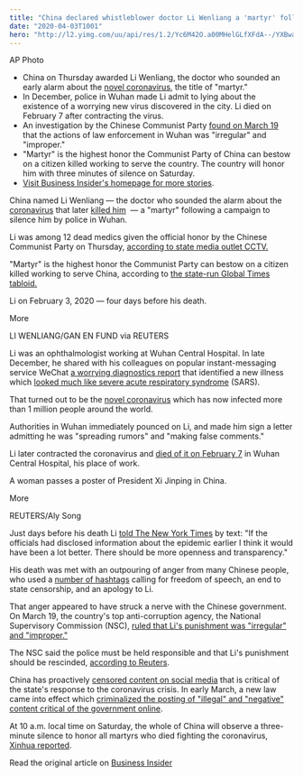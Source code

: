 ```yaml
---
title: "China declared whistleblower doctor Li Wenliang a 'martyr' following a local campaign to silence him for speaking out about the coronavirus"
date: "2020-04-03T1001"
hero: "http://l2.yimg.com/uu/api/res/1.2/Yc6M42O.a00MHelGLfXFdA--/YXBwaWQ9eXRhY2h5b247aD04Njt3PTEzMDs-/https://media.zenfs.com/EN/business_insider_articles_888/56badfc277ca5112353e1f0014f00949"
---
```

AP Photo

  * China on Thursday awarded Li Wenliang, the doctor who sounded an early alarm about the [novel coronavirus][1], the title of "martyr."
  * In December, police in Wuhan made Li admit to lying about the existence of a worrying new virus discovered in the city. Li died on February 7 after contracting the virus. 
  * An investigation by the Chinese Communist Party [found on March 19][2] that the actions of law enforcement in Wuhan was "irregular" and "improper."
  * "Martyr" is the highest honor the Communist Party of China can bestow on a citizen killed working to serve the country. The country will honor him with three minutes of silence on Saturday.
  * [Visit Business Insider's homepage for more stories][3].

China named Li Wenliang — the doctor who sounded the alarm about the
[coronavirus][4] that later [killed him][5]  — a "martyr" following a
campaign to silence him by police in Wuhan.

Li was among 12 dead medics given the official honor by the Chinese
Communist Party on Thursday, [according to state media outlet CCTV.][6]

"Martyr" is the highest honor the Communist Party can bestow on a
citizen killed working to serve China, according to [the state-run
Global Times tabloid.][7]

Li on February 3, 2020 — four days before his death.

More

LI WENLIANG/GAN EN FUND via REUTERS

Li was an ophthalmologist working at Wuhan Central Hospital. In late December, he shared with his colleagues on popular instant-messaging service WeChat [a worrying diagnostics report][8] that identified a new illness which [looked much like severe acute respiratory syndrome][9] (SARS).

That turned out to be the [novel coronavirus][10] which has now infected
more than 1 million people around the world.

Authorities in Wuhan immediately pounced on Li, and made him sign a
letter admitting he was "spreading rumors" and "making false comments."

Li later contracted the coronavirus and [died of it on February 7][5] in
Wuhan Central Hospital, his place of work.

A woman passes a poster of President Xi Jinping in China.

More

REUTERS/Aly Song

Just days before his death Li [told The New York Times][11] by text: "If
the officials had disclosed information about the epidemic earlier I
think it would have been a lot better. There should be more openness and
transparency."

His death was met with an outpouring of anger from many Chinese people,
who used a [number of hashtags][12] calling for freedom of speech, an
end to state censorship, and an apology to Li.

That anger appeared to have struck a nerve with the Chinese government.
On March 19, the country's top anti-corruption agency, the National
Supervisory Commission (NSC), [ruled that Li's punishment was
"irregular" and "improper."][2]

The NSC said the police must be held responsible and that Li's
punishment should be rescinded, [according to Reuters][13].

China has proactively [censored content on social media][14] that is
critical of the state's response to the coronavirus crisis. In early
March, a new law came into effect which [criminalized the posting of
"illegal" and "negative" content critical of the government online][15].

At 10 a.m. local time on Saturday, the whole of China will observe a
three-minute silence to honor all martyrs who died fighting the
coronavirus, [Xinhua reported][16].

Read the original article on [Business Insider][17]

   [1]: https://www.businessinsider.com/coronavirus-live-updates-latest-news?r=US&IR=?utm_source=yahoo.com&utm_medium=referral
   [2]: https://www.businessinsider.com/china-admits-punishing-coronavirus-whistleblower-li-wenliang-inappropriate-2020-3?utm_source=yahoo.com&utm_medium=referral
   [3]: https://www.businessinsider.com/?hprecirc-bullet?utm_source=yahoo.com&utm_medium=referral
   [4]: https://www.businessinsider.com/coronavirus-live-updates-latest-news?r=US&IR=T?utm_source=yahoo.com&utm_medium=referral
   [5]: https://www.businessinsider.com/coronavirus-whistleblower-doctor-li-wenliang-in-critical-condition-2020-2?utm_source=yahoo.com&utm_medium=referral
   [6]: https://www.weibo.com/2656274875/IBtIi7auZ?type=comment
   [7]: https://www.globaltimes.cn/content/1184565.shtml
   [8]: https://www.businessinsider.com/wuhan-doctor-chinese-sounded-alarm-coronavirus-outbreak-december-2020-3?r=US&IR=T?utm_source=yahoo.com&utm_medium=referral
   [9]: https://www.businessinsider.com/coronavirus-compared-to-sars-swine-flu-mers-zika-2020-3?utm_source=yahoo.com&utm_medium=referral
   [10]: https://www.businessinsider.com/coronavirus-live-updates-latest-news?utm_source=yahoo.com&utm_medium=referral
   [11]: https://www.nytimes.com/2020/02/01/world/asia/china-coronavirus.html
   [12]: https://www.businessinsider.com/wuhan-coronavirus-whistleblower-doctor-li-wenliang-death-anger-china-2020-2?utm_source=yahoo.com&utm_medium=referral
   [13]: https://www.reuters.com/article/us-health-coronavirus-china-doctor/is-that-it-chinese-report-into-death-of-doctor-who-raised-coronavirus-alarm-underwhelms-idUSKBN2162RQ
   [14]: https://www.businessinsider.com/coronavirus-china-wechat-yy-censorship-citizen-lab-2020-3?utm_source=yahoo.com&utm_medium=referral
   [15]: https://www.businessinsider.com/china-internet-ban-criticism-could-suppress-coronavirus-news-2020-3?utm_source=yahoo.com&utm_medium=referral
   [16]: http://www.xinhuanet.com/english/2020-04/03/c_138943550.htm
   [17]: https://www.businessinsider.com/coronavirus-china-li-wenliang-whistleblower-doctor-martyr-2020-4